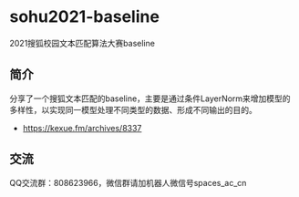 # sohu2021-baseline
2021搜狐校园文本匹配算法大赛baseline

## 简介

分享了一个搜狐文本匹配的baseline，主要是通过条件LayerNorm来增加模型的多样性，以实现同一模型处理不同类型的数据、形成不同输出的目的。

- https://kexue.fm/archives/8337

## 交流

QQ交流群：808623966，微信群请加机器人微信号spaces_ac_cn
